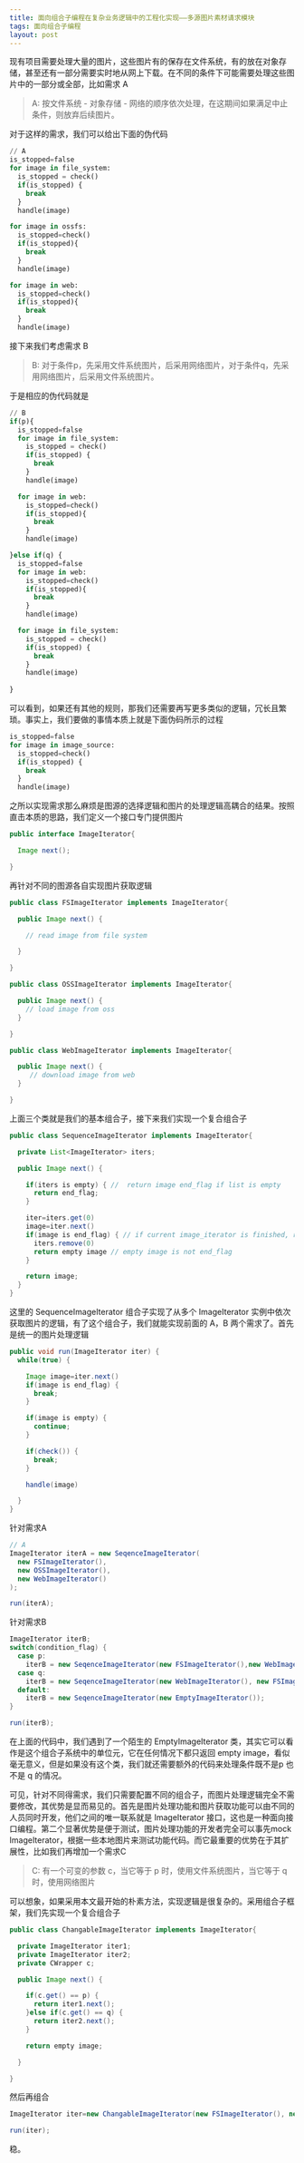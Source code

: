 ```yaml
---
title: 面向组合子编程在复杂业务逻辑中的工程化实现——多源图片素材请求模块
tags: 面向组合子编程
layout: post
---
```


现有项目需要处理大量的图片，这些图片有的保存在文件系统，有的放在对象存储，甚至还有一部分需要实时地从网上下载。在不同的条件下可能需要处理这些图片中的一部分或全部，比如需求 A
>A: 按文件系统 - 对象存储 - 网络的顺序依次处理，在这期间如果满足中止条件，则放弃后续图片。

对于这样的需求，我们可以给出下面的伪代码

```python
// A
is_stopped=false
for image in file_system:
  is_stopped = check()
  if(is_stopped) {
    break
  }
  handle(image)

for image in ossfs:
  is_stopped=check()
  if(is_stopped){
    break
  }
  handle(image)

for image in web:
  is_stopped=check()
  if(is_stopped){
    break
  }
  handle(image)

```

接下来我们考虑需求 B

> B: 对于条件p，先采用文件系统图片，后采用网络图片，对于条件q，先采用网络图片，后采用文件系统图片。

于是相应的伪代码就是

```python
// B
if(p){
  is_stopped=false
  for image in file_system:
    is_stopped = check()
    if(is_stopped) {
      break
    }
    handle(image)

  for image in web:
    is_stopped=check()
    if(is_stopped){
      break
    }
    handle(image)

}else if(q) {
  is_stopped=false
  for image in web:
    is_stopped=check()
    if(is_stopped){
      break
    }
    handle(image)

  for image in file_system:
    is_stopped = check()
    if(is_stopped) {
      break
    }
    handle(image)
  
}

```

可以看到，如果还有其他的规则，那我们还需要再写更多类似的逻辑，冗长且繁琐。事实上，我们要做的事情本质上就是下面伪码所示的过程

```python
is_stopped=false
for image in image_source:
  is_stopped=check()
  if(is_stopped) {
    break
  }
  handle(image)
```

之所以实现需求那么麻烦是图源的选择逻辑和图片的处理逻辑高耦合的结果。按照直击本质的思路，我们定义一个接口专门提供图片

```java
public interface ImageIterator{

  Image next();

}
```

再针对不同的图源各自实现图片获取逻辑

```java
public class FSImageIterator implements ImageIterator{

  public Image next() {

    // read image from file system

  }

}

public class OSSImageIterator implements ImageIterator{

  public Image next() {
    // load image from oss
  }

}

public class WebImageIterator implements ImageIterator{

  public Image next() {
     // download image from web 
  }

}
```

上面三个类就是我们的基本组合子，接下来我们实现一个复合组合子

```java
public class SequenceImageIterator implements ImageIterator{

  private List<ImageIterator> iters;

  public Image next() {

    if(iters is empty) { //  return image end_flag if list is empty
      return end_flag;
    }

    iter=iters.get(0)
    image=iter.next()
    if(image is end_flag) { // if current image_iterator is finished, remove it and return empty image
      iters.remove(0)
      return empty image // empty image is not end_flag
    }

    return image;
  }
}
```

这里的 SequenceImageIterator 组合子实现了从多个 ImageIterator 实例中依次获取图片的逻辑，有了这个组合子，我们就能实现前面的 A，B 两个需求了。首先是统一的图片处理逻辑

```java
public void run(ImageIterator iter) {
  while(true) {

    Image image=iter.next()
    if(image is end_flag) {
      break;
    }

    if(image is empty) {
      continue;
    }

    if(check()) {
      break;
    }

    handle(image)

  }
}

```

针对需求A

```java
// A
ImageIterator iterA = new SeqenceImageIterator(
  new FSImageIterator(),
  new OSSImageIterator(),
  new WebImageIterator()
);

run(iterA);
```

针对需求B

```java
ImageIterator iterB;
switch(condition_flag) {
  case p: 
    iterB = new SeqenceImageIterator(new FSImageIterator(),new WebImageIterator());
  case q:
    iterB = new SeqenceImageIterator(new WebImageIterator(), new FSImageIterator());  
  default:
    iterB = new SeqenceImageIterator(new EmptyImageIterator());
}

run(iterB);
```

在上面的代码中，我们遇到了一个陌生的 EmptyImageIterator 类，其实它可以看作是这个组合子系统中的单位元，它在任何情况下都只返回 empty image，看似毫无意义，但是如果没有这个类，我们就还需要额外的代码来处理条件既不是p 也不是 q 的情况。

可见，针对不同得需求，我们只需要配置不同的组合子，而图片处理逻辑完全不需要修改，其优势是显而易见的。首先是图片处理功能和图片获取功能可以由不同的人员同时开发，他们之间的唯一联系就是 ImageIterator 接口，这也是一种面向接口编程。第二个显著优势是便于测试，图片处理功能的开发者完全可以事先mock ImageIterator，根据一些本地图片来测试功能代码。而它最重要的优势在于其扩展性，比如我们再增加一个需求C

> C: 有一个可变的参数 c，当它等于 p 时，使用文件系统图片，当它等于 q 时，使用网络图片

可以想象，如果采用本文最开始的朴素方法，实现逻辑是很复杂的。采用组合子框架，我们先实现一个复合组合子

```java
public class ChangableImageIterator implements ImageIterator{

  private ImageIterator iter1;
  private ImageIterator iter2;
  private CWrapper c;

  public Image next() {

    if(c.get() == p) {
      return iter1.next();
    }else if(c.get() == q) {
      return iter2.next();
    }

    return empty image;

  }

}
```

然后再组合

```java
ImageIterator iter=new ChangableImageIterator(new FSImageIterator(), new WebImageIterator);

run(iter);
```

稳。

